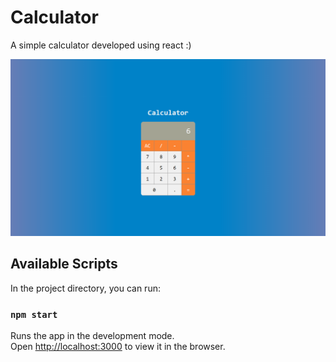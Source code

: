 # Calculator

A simple calculator developed using react :)

![Print of application page](https://raw.githubusercontent.com/iwilliam317/calculator/master/public/demo.png)

## Available Scripts

In the project directory, you can run:

### `npm start`

Runs the app in the development mode.<br>
Open [http://localhost:3000](http://localhost:3000) to view it in the browser.
